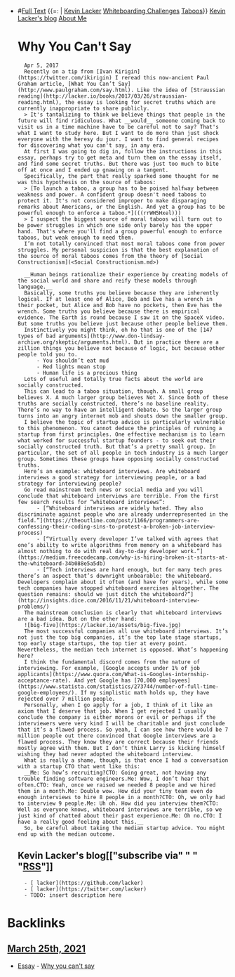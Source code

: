 - #[Full Text](<Full Text.md>) {{=: | [Kevin Lacker](<Kevin Lacker.md>) [Whiteboarding Challenges](<Whiteboarding Challenges.md>) [Taboos](<Taboos.md>)}}
    [Kevin Lacker's blog](https://lacker.io/)
    [About Me](https://lacker.io/about/)
    # Why You Can't Say
        Apr 5, 2017
        Recently on a tip from [Ivan Kirigin](https://twitter.com/ikirigin) I reread this now-ancient Paul Graham article, [What You Can’t Say](http://www.paulgraham.com/say.html). Like the idea of [Straussian reading](http://lacker.io/books/2017/03/26/straussian-reading.html), the essay is looking for secret truths which are currently inappropriate to share publicly.
        > It's tantalizing to think we believe things that people in the future will find ridiculous. What __would__ someone coming back to visit us in a time machine have to be careful not to say? That's what I want to study here. But I want to do more than just shock everyone with the heresy du jour. I want to find general recipes for discovering what you can't say, in any era.
        At first I was going to dig in, follow the instructions in this essay, perhaps try to get meta and turn them on the essay itself, and find some secret truths. But there was just too much to bite off at once and I ended up gnawing on a tangent.
        Specifically, the part that really sparked some thought for me was this hypothesis on the source of taboos:
        > [To launch a taboo, a group has to be poised halfway between weakness and power. A confident group doesn't need taboos to protect it. It's not considered improper to make disparaging remarks about Americans, or the English. And yet a group has to be powerful enough to enforce a taboo.*](((rrWH5Hxel)))
        > I suspect the biggest source of moral taboos will turn out to be power struggles in which one side only barely has the upper hand. That's where you'll find a group powerful enough to enforce taboos, but weak enough to need them.
        I’m not totally convinced that most moral taboos come from power struggles. My personal suspicion is that the best explanation of the source of moral taboos comes from the theory of [Social Constructionism](<Social Constructionism.md>)
        
        __Human beings rationalize their experience by creating models of the social world and share and reify these models through language.__
        Basically, some truths you believe because they are inherently logical. If at least one of Alice, Bob and Eve has a wrench in their pocket, but Alice and Bob have no pockets, then Eve has the wrench. Some truths you believe because there is empirical evidence. The Earth is round because I saw it on the SpaceX video. But some truths you believe just because other people believe them.
        Instinctively you might think, oh ho that is one of the [147 types of bad arguments](http://www.don-lindsay-archive.org/skeptic/arguments.html). But in practice there are a zillion things you believe not because of logic, but because other people told you to.
            - You shouldn’t eat mud
            - Red lights mean stop
            - Human life is a precious thing
        Lots of useful and totally true facts about the world are socially constructed.
        This can lead to a taboo situation, though. A small group believes X. A much larger group believes Not X. Since both of these truths are socially constructed, there’s no baseline reality. There’s no way to have an intelligent debate. So the larger group turns into an angry internet mob and shouts down the smaller group.
        I believe the topic of startup advice is particularly vulnerable to this phenomenon. You cannot deduce the principles of running a startup from first principles. One effective mechanism is to learn what worked for successful startup founders - to seek out their socially constructed truth. But that’s a pretty small group. In particular, the set of all people in tech industry is a much larger group. Sometimes these groups have opposing socially constructed truths.
        Here’s an example: whiteboard interviews. Are whiteboard interviews a good strategy for interviewing people, or a bad strategy for interviewing people?
        Go read mainstream tech news or social media and you will conclude that whiteboard interviews are terrible. From the first few search results for “whiteboard interviews”:
            - [“Whiteboard interviews are widely hated. They also discriminate against people who are already underrepresented in the field.”](https://theoutline.com/post/1166/programmers-are-confessing-their-coding-sins-to-protest-a-broken-job-interview-process)
            - [“Virtually every developer I’ve talked with agrees that one’s ability to write algorithms from memory on a whiteboard has almost nothing to do with real day-to-day developer work.”](https://medium.freecodecamp.com/why-is-hiring-broken-it-starts-at-the-whiteboard-34b088e5a5db)
            - [“Tech interviews are hard enough, but for many tech pros there’s an aspect that’s downright unbearable: the whiteboard. Developers complain about it often (and have for years), while some tech companies have stopped whiteboard exercises altogether. The question remains: should we just ditch the whiteboard?”](http://insights.dice.com/2016/11/21/whiteboard-interview-problems/)
        The mainstream conclusion is clearly that whiteboard interviews are a bad idea. But on the other hand:
        ![big-five](https://lacker.io/assets/big-five.jpg)
        The most successful companies all use whiteboard interviews. It’s not just the top big companies, it’s the top late stage startups, top early stage startups, the top tier at every point. Nevertheless, the median tech internet is opposed. What’s happening here?
        I think the fundamental discord comes from the nature of interviewing. For example, [Google accepts under 1% of job applicants](https://www.quora.com/What-is-Googles-internship-acceptance-rate). And yet Google has [70,000 employees](https://www.statista.com/statistics/273744/number-of-full-time-google-employees/). If my simplistic math holds up, they have rejected over 7 million people.
        Personally, when I go apply for a job, I think of it like an axiom that I deserve that job. When I get rejected I usually conclude the company is either morons or evil or perhaps if the interviewers were very kind I will be charitable and just conclude that it’s a flawed process. So yeah, I can see how there would be 7 million people out there convinced that Google interviews are a flawed process. They know they are correct because their friends mostly agree with them. But I don’t think Larry is kicking himself wishing they had never adopted the whiteboard interview.
        What is really a shame, though, is that once I had a conversation with a startup CTO that went like this:
        __Me: So how’s recruiting?CTO: Going great, not having any trouble finding software engineers.Me: Wow, I don’t hear that often.CTO: Yeah, once we raised we needed 8 people and we hired them in a month.Me: Double wow. How did your tiny team even do enough interviews to hire 8 people in a month?CTO: Oh, we only had to interview 9 people.Me: Uh oh. How did you interview them?CTO: Well as everyone knows, whiteboard interviews are terrible, so we just kind of chatted about their past experience.Me: Oh no.CTO: I have a really good feeling about this.__
        So, be careful about taking the median startup advice. You might end up with the median outcome.
    ## Kevin Lacker's blog[["subscribe via" " " "[RSS](https://lacker.io/feed.xml)"]]
        - [ lacker](https://github.com/lacker)
        - [ lacker](https://twitter.com/lacker)
        - TODO: insert description here

# Backlinks
## [March 25th, 2021](<March 25th, 2021.md>)
- [Essay](<Essay.md>) - [Why you can't say](<Why you can't say.md>)

